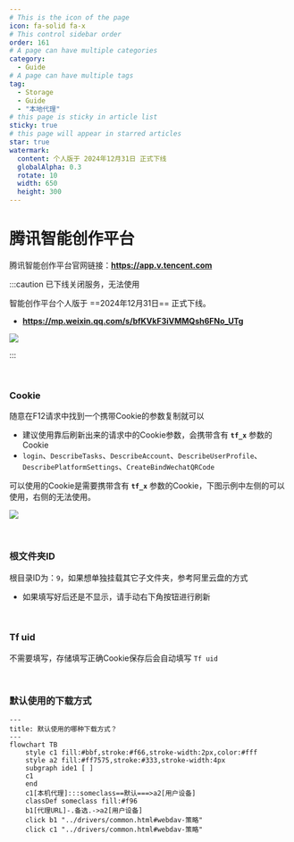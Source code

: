 ```yaml
---
# This is the icon of the page
icon: fa-solid fa-x
# This control sidebar order
order: 161
# A page can have multiple categories
category:
  - Guide
# A page can have multiple tags
tag:
  - Storage
  - Guide
  - "本地代理"
# this page is sticky in article list
sticky: true
# this page will appear in starred articles
star: true
watermark:
  content: 个人版于 2024年12月31日 正式下线
  globalAlpha: 0.3
  rotate: 10
  width: 650
  height: 300
---
```


# 腾讯智能创作平台

腾讯智能创作平台官网链接：**https://app.v.tencent.com**

:::caution 已下线关闭服务，无法使用

智能创作平台个人版于 ==2024年12月31日== 正式下线。

- **https://mp.weixin.qq.com/s/bfKVkF3iVMMQsh6FNo_UTg**

![](/img/drivers/vtencent/vtencent_close.png)

:::

<br/>



### **Cookie**

随意在F12请求中找到一个携带Cookie的参数复制就可以

- 建议使用靠后刷新出来的请求中的Cookie参数，会携带含有 **`tf_x`** 参数的Cookie
- `login`、`DescribeTasks`、`DescribeAccount`、`DescribeUserProfile`、`DescribePlatformSettings`、`CreateBindWechatQRCode`

可以使用的Cookie是需要携带含有 **`tf_x`** 参数的Cookie，下图示例中左侧的可以使用，右侧的无法使用。

![](/img/drivers/vtencent/vtencent_cookie.png)

<br/>



### **根文件夹ID**

根目录ID为：`9`，如果想单独挂载其它子文件夹，参考阿里云盘的方式

- 如果填写好后还是不显示，请手动右下角按钮进行刷新

<br/>



### **Tf uid**

不需要填写，存储填写正确Cookie保存后会自动填写 `Tf uid`

<br/>



### **默认使用的下载方式**


```mermaid
---
title: 默认使用的哪种下载方式？
---
flowchart TB
    style c1 fill:#bbf,stroke:#f66,stroke-width:2px,color:#fff
    style a2 fill:#ff7575,stroke:#333,stroke-width:4px
    subgraph ide1 [ ]
    c1
    end
    c1[本机代理]:::someclass==默认===>a2[用户设备]
    classDef someclass fill:#f96
    b1[代理URL]-.备选.->a2[用户设备]
    click b1 "../drivers/common.html#webdav-策略"
    click c1 "../drivers/common.html#webdav-策略"
```
